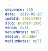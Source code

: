 ```yaml
---
sequence: 755
date: '2019-05-25'
imdbId: tt0117407
slug: pusher-1996
venue: null
venueNotes: null
medium: Shudder
mediumNotes: null
---
```



